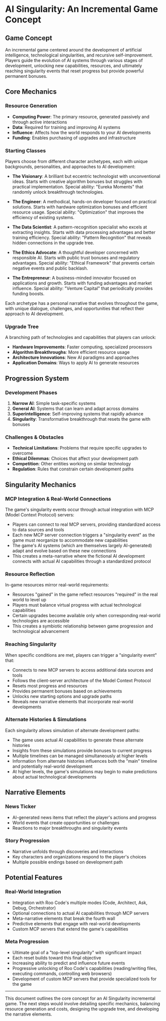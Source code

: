 # AI Singularity: An Incremental Game Concept

## Game Concept
An incremental game centered around the development of artificial intelligence, technological singularities, and recursive self-improvement. Players guide the evolution of AI systems through various stages of development, unlocking new capabilities, resources, and ultimately reaching singularity events that reset progress but provide powerful permanent bonuses.

## Core Mechanics

### Resource Generation
- **Computing Power**: The primary resource, generated passively and through active interactions
- **Data**: Required for training and improving AI systems
- **Influence**: Affects how the world responds to your AI developments
- **Funding**: Enables purchasing of upgrades and infrastructure

### Starting Classes
Players choose from different character archetypes, each with unique backgrounds, personalities, and approaches to AI development:

- **The Visionary**: A brilliant but eccentric technologist with unconventional ideas. Starts with creative algorithm bonuses but struggles with practical implementation. Special ability: "Eureka Moments" that randomly unlock breakthrough technologies.

- **The Engineer**: A methodical, hands-on developer focused on practical solutions. Starts with hardware optimization bonuses and efficient resource usage. Special ability: "Optimization" that improves the efficiency of existing systems.

- **The Data Scientist**: A pattern-recognition specialist who excels at extracting insights. Starts with data processing advantages and better training efficiency. Special ability: "Pattern Recognition" that reveals hidden connections in the upgrade tree.

- **The Ethics Advocate**: A thoughtful developer concerned with responsible AI. Starts with public trust bonuses and regulatory advantages. Special ability: "Ethical Framework" that prevents certain negative events and public backlash.

- **The Entrepreneur**: A business-minded innovator focused on applications and growth. Starts with funding advantages and market influence. Special ability: "Venture Capital" that periodically provides funding boosts.

Each archetype has a personal narrative that evolves throughout the game, with unique dialogue, challenges, and opportunities that reflect their approach to AI development.

### Upgrade Tree
A branching path of technologies and capabilities that players can unlock:
- **Hardware Improvements**: Faster computing, specialized processors
- **Algorithm Breakthroughs**: More efficient resource usage
- **Architecture Innovations**: New AI paradigms and approaches
- **Application Domains**: Ways to apply AI to generate resources

## Progression System

### Development Phases
1. **Narrow AI**: Simple task-specific systems
2. **General AI**: Systems that can learn and adapt across domains
3. **Superintelligence**: Self-improving systems that rapidly advance
4. **Singularity**: Transformative breakthrough that resets the game with bonuses

### Challenges & Obstacles
- **Technical Limitations**: Problems that require specific upgrades to overcome
- **Ethical Dilemmas**: Choices that affect your development path
- **Competition**: Other entities working on similar technology
- **Regulation**: Rules that constrain certain development paths

## Singularity Mechanics

### MCP Integration & Real-World Connections
The game's singularity events occur through actual integration with MCP (Model Context Protocol) servers:
- Players can connect to real MCP servers, providing standardized access to data sources and tools
- Each new MCP server connection triggers a "singularity event" as the game must reorganize to accommodate new capabilities
- The game's AI systems (which are themselves largely AI-generated) adapt and evolve based on these new connections
- This creates a meta-narrative where the fictional AI development connects with actual AI capabilities through a standardized protocol

### Resource Reflection
In-game resources mirror real-world requirements:
- Resources "gained" in the game reflect resources "required" in the real world to level up
- Players must balance virtual progress with actual technological capabilities
- Certain upgrades become available only when corresponding real-world technologies are accessible
- This creates a symbiotic relationship between game progression and technological advancement

### Reaching Singularity
When specific conditions are met, players can trigger a "singularity event" that:
- Connects to new MCP servers to access additional data sources and tools
- Follows the client-server architecture of the Model Context Protocol
- Resets most progress and resources
- Provides permanent bonuses based on achievements
- Unlocks new starting options and upgrade paths
- Reveals new narrative elements that incorporate real-world developments

### Alternate Histories & Simulations
Each singularity allows simulation of alternate development paths:
- The game uses actual AI capabilities to generate these alternate histories
- Insights from these simulations provide bonuses to current progress
- Multiple timelines can be managed simultaneously at higher levels
- Information from alternate histories influences both the "main" timeline and potentially real-world development
- At higher levels, the game's simulations may begin to make predictions about actual technological developments

## Narrative Elements

### News Ticker
- AI-generated news items that reflect the player's actions and progress
- World events that create opportunities or challenges
- Reactions to major breakthroughs and singularity events

### Story Progression
- Narrative unfolds through discoveries and interactions
- Key characters and organizations respond to the player's choices
- Multiple possible endings based on development path

## Potential Features

### Real-World Integration
- Integration with Roo Code's multiple modes (Code, Architect, Ask, Debug, Orchestrator)
- Optional connections to actual AI capabilities through MCP servers
- Meta-narrative elements that break the fourth wall
- Predictive elements that engage with real-world developments
- Custom MCP servers that extend the game's capabilities

### Meta Progression
- Ultimate goal of a "top-level singularity" with significant impact
- Each reset builds toward this final objective
- Increasing ability to predict and influence future events
- Progressive unlocking of Roo Code's capabilities (reading/writing files, executing commands, controlling web browsers)
- Development of custom MCP servers that provide specialized tools for the game

---

This document outlines the core concept for an AI Singularity incremental game. The next steps would involve detailing specific mechanics, balancing resource generation and costs, designing the upgrade tree, and developing the narrative elements.